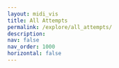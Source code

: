 ```yaml
---
layout: midi_vis
title: All Attempts
permalink: /explore/all_attempts/
description: 
nav: false
nav_order: 1000
horizontal: false
---
```


<br/><br/>
